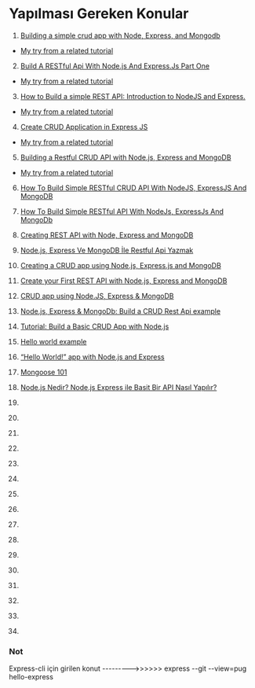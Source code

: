 # Yapılması Gereken Konular

1. [Building a simple crud app with Node, Express, and Mongodb](https://zellwk.com/blog/crud-express-mongodb/)

- [My try from a related tutorial](https://github.com/cihatdev/staj/tree/master/06-02-Cumartesi)

2. [Build A RESTful Api With Node.js And Express.Js Part One](https://medium.com/@haybams/build-a-restful-api-with-node-js-and-express-js-d7e59c7a3dfb)

- [My try from a related tutorial](https://github.com/cihatdev/staj/tree/master/07-02-Pazar)

3. [How to Build a simple REST API: Introduction to NodeJS and Express.](https://medium.com/quick-code/building-a-simple-rest-api-introduction-to-nodejs-and-express-fc25daf57baf)

- [My try from a related tutorial](https://github.com/cihatdev/staj/tree/master/00-Projeler-%F0%9F%94%A5/03-restapi-expressJs-nodeJs)

4. [Create CRUD Application in Express JS](https://vsvaibhav2016.medium.com/create-crud-application-in-express-js-9b88a5a94299)

- [My try from a related tutorial](https://github.com/cihatdev/staj/tree/master/00-Projeler-%F0%9F%94%A5/04-crud-app-mogoose)

5. [Building a Restful CRUD API with Node.js, Express and MongoDB](https://www.callicoder.com/node-js-express-mongodb-restful-crud-api-tutorial/)

- [My try from a related tutorial]()

6. [How To Build Simple RESTful CRUD API With NodeJS, ExpressJS And MongoDB](https://medium.com/@rahulguptalive/how-to-build-simple-restful-crud-api-with-nodejs-expressjs-and-mongodb-2d25a0e27937)

7. [How To Build Simple RESTful API With NodeJs, ExpressJs And MongoDb](https://medium.com/@dinyangetoh/how-to-build-simple-restful-api-with-nodejs-expressjs-and-mongodb-99348012925d)

8. [Creating REST API with Node, Express and MongoDB](https://ishan02016.medium.com/creating-rest-api-with-node-express-and-mongodb-27b3f31b2ebb)

9. [Node.js, Express Ve MongoDB İle Restful Api Yazmak](https://medium.com/@berkekurnaz/node-js-express-ve-mongodb-i%CC%87le-restful-api-yazmak-62643b8bcceb)

10. [Creating a CRUD app using Node.js, Express.js and MongoDB](https://amljs.medium.com/crud-app-in-node-js-and-mongodb-1587923153d6)

11. [Create your First REST API with Node.js, Express and MongoDB](https://medium.com/wesionary-team/create-your-first-rest-api-with-node-js-express-and-mongodb-447fce535385)

12. [CRUD app using Node.JS, Express & MongoDB](https://medium.com/@nmayurashok/crud-app-using-node-js-express-mongodb-61529ce12fba)

13. [Node.js, Express & MongoDb: Build a CRUD Rest Api example](https://bezkoder.com/node-express-mongodb-crud-rest-api/)

14. [Tutorial: Build a Basic CRUD App with Node.js](https://developer.okta.com/blog/2018/06/28/tutorial-build-a-basic-crud-app-with-node)

15. [Hello world example](https://expressjs.com/en/starter/hello-world.html)

16. [“Hello World!” app with Node.js and Express](https://medium.com/@adnanrahic/hello-world-app-with-node-js-and-express-c1eb7cfa8a30)

17. [Mongoose 101](https://zellwk.com/blog/mongoose/)

18. [Node.js Nedir? Node.js Express ile Basit Bir API Nasıl Yapılır?](https://medium.com/@emrebalcii94/node-js-nedir-node-js-express-ile-basit-bir-api-nas%C4%B1l-yap%C4%B1l%C4%B1r-b965240700a3)

19. []()

20. []()

21. []()

22. []()

23. []()

24. []()

25. []()

26. []()

27. []()

28. []()

29. []()

30. []()

31. []()

32. []()

33. []()

34. []()

### Not

Express-cli için girilen konut --------->>>>>> express --git --view=pug hello-express
